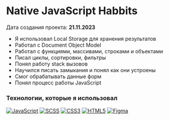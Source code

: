 # Native JavaScript Habbits

Дата создания проекта: **21.11.2023**

-  Я использовал Local Storage для хранения результатов
-  Работал с Document Object Model
-  Работал с функциями, массивами, строками и объектами
-  Писал циклы, сортировки, фильтры
-  Понял работу stack вызовов
-  Научился писать замыкания и понял как они устроены
-  Смог обрабатывать данные форм
-  Понял процесс работы JavaScript

### Технологии, которые я использовал

[![JavaScript](https://img.shields.io/badge/JavaScript-F7DF1E?style=for-the-badge&logo=JavaScript&logoColor=white)](https://github.com/MarkMelior)
[![SCSS](https://img.shields.io/badge/Scss-CC6699?style=for-the-badge&logo=sass&logoColor=white)](https://github.com/MarkMelior)
[![CSS3](https://img.shields.io/badge/CSS3-1572B6?style=for-the-badge&logo=css3&logoColor=white)](https://github.com/MarkMelior)
[![HTML5](https://img.shields.io/badge/HTML5-E34F26?style=for-the-badge&logo=html5&logoColor=white)](https://github.com/MarkMelior)
[![Figma](https://img.shields.io/badge/Figma-F24E1E?style=for-the-badge&logo=figma&logoColor=white)](https://github.com/MarkMelior)
